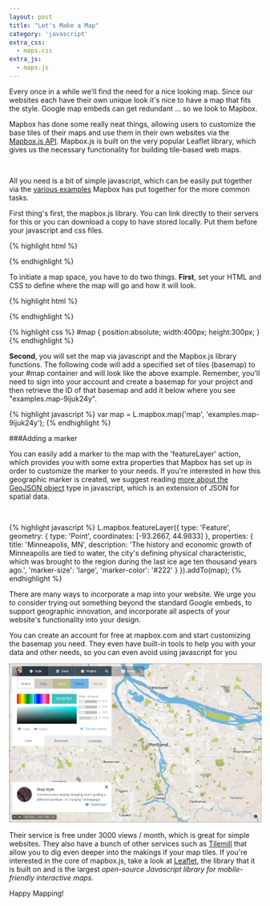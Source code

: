 ```yaml
---
layout: post
title: "Let's Make a Map"
category: 'javascript'
extra_css:
  - maps.css
extra_js:
  - maps.js
---
```


Every once in a while we'll find the need for a nice looking map. Since our websites each have their own unique look it's nice to have a map that fits the style. Google map embeds can get redundant ... so we look to Mapbox.

Mapbox has done some really neat things, allowing users to customize the base tiles of their maps and use them in their own websites via the [Mapbox.js API](https://www.mapbox.com/mapbox.js/api/v1.6.2/). Mapbox.js is built on the very popular Leaflet library, which gives us the necessary functionality for building tile-based web maps.

<div id="map1">&nbsp;</div>

All you need is a bit of simple javascript, which can be easily put together via the [various examples](https://www.mapbox.com/mapbox.js/example/v1.0.0/) Mapbox has put together for the more common tasks.

First thing's first, the mapbox.js library. You can link directly to their servers for this or you can download a copy to have stored locally. Put them before your javascript and css files.

{% highlight html %}
<script src='https://api.tiles.mapbox.com/mapbox.js/v1.6.2/mapbox.js'></script>
<link href='https://api.tiles.mapbox.com/mapbox.js/v1.6.2/mapbox.css' rel='stylesheet' />
{% endhighlight %}

To initiate a map space, you have to do two things. **First**, set your HTML and CSS to define where the map will go and how it will look.

{% highlight html %}
<div id="map"></div>
{% endhighlight %}

{% highlight css %}
#map {
	position:absolute;
	width:400px;
	height:300px;
}
{% endhighlight %}

**Second**, you will set the map via javascript and the Mapbox.js library functions. The following code will add a specified set of tiles (basemap) to your #map container and will look like the above example. Remember, you'll need to sign into your account and create a basemap for your project and then retrieve the ID of that basemap and add it below where you see "examples.map-9ijuk24y".

{% highlight javascript %}
var map = L.mapbox.map('map', 'examples.map-9ijuk24y');
{% endhighlight %}

###Adding a marker

You can easily add a marker to the map with the 'featureLayer' action, which provides you with some extra properties that Mapbox has set up in order to customize the marker to your needs. If you're interested in how this geographic marker is created, we suggest reading [more about the GeoJSON object](http://geojson.org/) type in javascript, which is an extension of JSON for spatial data.

<div id="map2">&nbsp;</div>

{% highlight javascript %}
L.mapbox.featureLayer({
    type: 'Feature',
    geometry: {
        type: 'Point',
        coordinates: [-93.2667, 44.9833]
    },
    properties: {
        title: 'Minneapolis, MN',
        description: 'The history and economic growth of Minneapolis are tied to water, the city\'s defining physical characteristic, which was brought to the region during the last ice age ten thousand years ago.',
        'marker-size': 'large',
        'marker-color': '#222'
    }
}).addTo(map);
{% endhighlight %}

There are many ways to incorporate a map into your website. We urge you to consider trying out something beyond the standard Google embeds, to support geographic innovation, and incorporate all aspects of your website's functionality into your design.

You can create an account for free at mapbox.com and start customizing the basemap you need. They even have built-in tools to help you with your data and other needs, so you can even avoid using javascript for you

![Screenshot of Mapbox editor screen](/images/posts/mapbox-basemap-styles.png)

Their service is free under 3000 views / month, which is great for simple websites. They also have a bunch of other services such as [Tilemill](https://www.mapbox.com/tilemill/) that allow you to dig even deeper into the makings if your map tiles. If you're interested in the core of mapbox.js, take a look at [Leaflet](http://leafletjs.com/), the library that it is built on and is the largest *open-source Javascript library for mobile-friendly interactive maps.*

Happy Mapping!